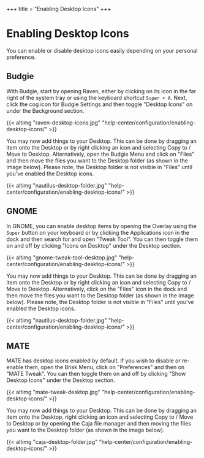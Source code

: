 +++
title = "Enabling Desktop Icons"
+++
# Enabling Desktop Icons

You can enable or disable desktop icons easily depending on your personal preference.

## Budgie

With Budgie, start by opening Raven, either by clicking on its icon in the far right of the system tray or using the keyboard shortcut `Super + A`.  Next, click the cog icon for Budgie Settings and then toggle "Desktop Icons" on under the Background section.

{{< altimg "raven-desktop-icons.jpg" "help-center/configuration/enabling-desktop-icons/" >}}

You may now add things to your Desktop.  This can be done by dragging an item onto the Desktop or by right clicking an icon and selecting Copy to / Move to Desktop.  Alternatively, open the Budgie Menu and click on "Files" and then move the files you want to the Desktop folder (as shown in the image below).  Please note, the Desktop folder is not visible in "Files" until you've enabled the Desktop icons.

{{< altimg "nautilus-desktop-folder.jpg" "help-center/configuration/enabling-desktop-icons/" >}}

## GNOME

In GNOME, you can enable desktop items by opening the Overlay using the `Super` button on your keyboard or by clicking the Applications icon in the dock and then search for and open "Tweak Tool".  You can then toggle them on and off by clicking "Icons on Desktop" under the Desktop section.

{{< altimg "gnome-tweak-tool-desktop.jpg" "help-center/configuration/enabling-desktop-icons/" >}}

You may now add things to your Desktop.  This can be done by dragging an item onto the Desktop or by right clicking an icon and selecting Copy to / Move to Desktop.  Alternatively, click on the "Files" icon in the dock and then move the files you want to the Desktop folder (as shown in the image below).  Please note, the Desktop folder is not visible in "Files" until you've enabled the Desktop icons.

{{< altimg "nautilus-desktop-folder.jpg" "help-center/configuration/enabling-desktop-icons/" >}}

## MATE

MATE has desktop icons enabled by default.  If you wish to disable or re-enable them, open the Brisk Menu, click on "Preferences" and then on "MATE Tweak".  You can then toggle them on and off by clicking "Show Desktop Icons" under the Desktop section.

{{< altimg "mate-tweak-desktop.jpg" "help-center/configuration/enabling-desktop-icons/" >}}

You may now add things to your Desktop.  This can be done by dragging an item onto the Desktop, right clicking an icon and selecting Copy to / Move to Desktop or by opening the Caja file manager and then moving the files you want to the Desktop folder (as shown in the image below).

{{< altimg "caja-desktop-folder.jpg" "help-center/configuration/enabling-desktop-icons/" >}}

